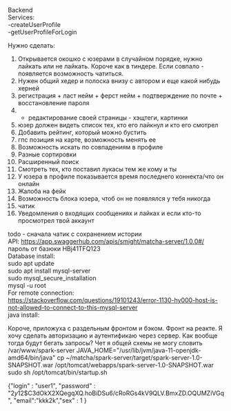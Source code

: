 Backend<br>
Services:<br>
-createUserProfile <br>
-getUserProfileForLogin <br>


Нужно сделать:
1) Открывается окошко с юзерами в случайном порядке, нужно лайкать или не лайкать. Короче как в тиндере. 
Если совпало - появляется возможность чатиться.
2) Нужен общий хедер и полоска внизу с автором и еще какой нибудь херней
3) регистрация + ласт нейм + ферст нейм + подтверждение по почте + восстановление пароля
4) + редактирование своей страницы - хэщтеги, картинки
5) юзер должен видеть список тех, кто его лайкнул и кто его смотрел
6) Добавить рейтинг, который можно бустить
7) гпс позиция на карте, возможность менять ее
8) Возможность искать по совпадениям в профиле
9) Разные сортировки
10) Расширенный поиск
11) Смотреть тех, кто поставил лукасы тем же кому и ты
12) У юзера в профиле показывается время последнего коннекта/что он онлайн
13) Жалоба на фейк
14) Возможность блока юзера, чтоб он не появлялся у тебя никогда
15) чатик
16) Уведомления о входящих сообщениях и лайках и если кто-то просмотрел твой аккаунт

todo - сначала чатик с сохранением истории<br>
API: https://app.swaggerhub.com/apis/smight/matcha-server/1.0.0#/<br>
пароль от базюки HBj41TFQ123<br>
Database install:<br>
sudo apt update<br>
sudo apt install mysql-server<br>
sudo mysql_secure_installation<br>
mysql -u root<br>
For remote connection: https://stackoverflow.com/questions/19101243/error-1130-hy000-host-is-not-allowed-to-connect-to-this-mysql-server<br>
java install:<br>

Короче, приложуха с раздельным фронтом и бэком. Фронт на реакте.
Я хочу сделать авторизацию и аутентификаю через сервер. 
Как вообще тогда будут бегать запросы? Чет я общей схемы не могу словить
/var/www/spark-server
JAVA_HOME="/usr/lib/jvm/java-11-openjdk-amd64/bin/java"
cp ~/matcha/spark-server/target/spark-server-1.0-SNAPSHOT.war /opt/tomcat/webapps/spark-server-1.0-SNAPSHOT.war
sudo sh /opt/tomcat/bin/startup.sh

{"login" : "user1", "password" : "$2y$12$C3dOkX2XQegqXQ.hoBiDSu6/cRoRGs4kV9QLV.BmxZD.OQUMZiVGq", "email":"kkk2k","sex" : 1 }

